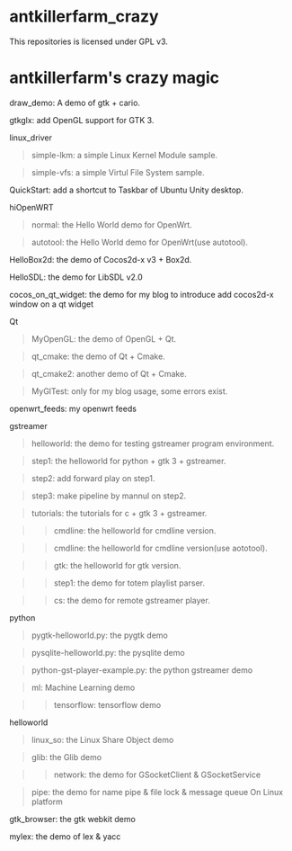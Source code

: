 antkillerfarm_crazy
===================

This repositories is licensed under GPL v3.

# antkillerfarm's crazy magic

draw_demo: A demo of gtk + cario.

gtkglx: add OpenGL support for GTK 3.

linux_driver

>simple-lkm: a simple Linux Kernel Module sample.

>simple-vfs: a simple Virtul File System sample.

QuickStart: add a shortcut to Taskbar of Ubuntu Unity desktop.

hiOpenWRT

>normal: the Hello World demo for OpenWrt.

>autotool: the Hello World demo for OpenWrt(use autotool).

HelloBox2d: the demo of Cocos2d-x v3 + Box2d.

HelloSDL: the demo for LibSDL v2.0

cocos_on_qt_widget: the demo for my blog to introduce add cocos2d-x window on a qt widget

Qt

>MyOpenGL: the demo of OpenGL + Qt.

>qt_cmake: the demo of Qt + Cmake.

>qt_cmake2: another demo of Qt + Cmake.

>MyGlTest: only for my blog usage, some errors exist.

openwrt_feeds: my openwrt feeds

gstreamer

>helloworld: the demo for testing gstreamer program environment.

>step1: the helloworld for python + gtk 3 + gstreamer.

>step2: add forward play on step1.

>step3: make pipeline by mannul on step2.

>tutorials: the tutorials for c + gtk 3 + gstreamer.

>>cmdline: the helloworld for cmdline version.

>>cmdline: the helloworld for cmdline version(use aototool).

>>gtk: the helloworld for gtk version.

>>step1: the demo for totem playlist parser.

>>cs: the demo for remote gstreamer player.

python

>pygtk-helloworld.py: the pygtk demo

>pysqlite-helloworld.py: the pysqlite demo

>python-gst-player-example.py: the python gstreamer demo

>ml: Machine Learning demo

>>tensorflow: tensorflow demo

helloworld

>linux_so: the Linux Share Object demo

>glib: the Glib demo

>>network: the demo for GSocketClient & GSocketService

>pipe: the demo for name pipe & file lock & message queue On Linux platform

gtk_browser: the gtk webkit demo

mylex: the demo of lex & yacc
